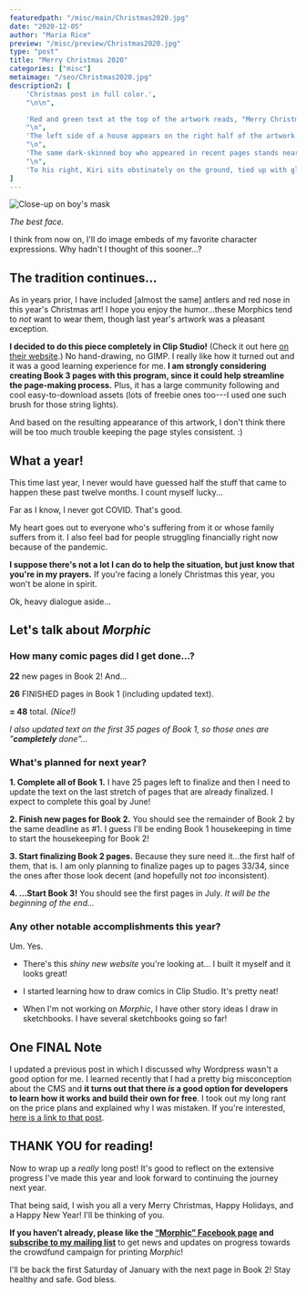 ```yaml
---
featuredpath: "/misc/main/Christmas2020.jpg"
date: "2020-12-05"
author: "Maria Rice"
preview: "/misc/preview/Christmas2020.jpg"
type: "post"
title: "Merry Christmas 2020"
categories: ["misc"]
metaimage: "/seo/Christmas2020.jpg"
description2: [
    'Christmas post in full color.',
    "\n\n", 

    'Red and green text at the top of the artwork reads, "Merry Christmas". The text continues at the bottom of the artwork, starting out in black and then switching to green and red. It reads, "...and Happy Holidays!" Wind-blown snowflakes appear around both lines of text. A scribbled signature and date appear at the bottom right corner and read as follows, "Maria Rice 12/5/20".',
    "\n",
    'The left side of a house appears on the right half of the artwork. Wolf (in his black wolf form) stands on the roof of the house, just below the top line of text. Colorful string lights line the roof',"'",'s edge and winds down the pillar on the front porch near the edge of the artwork. Light radiates from the top left of the artwork and cascades over the show-dusted roof, which leaves the front-facing wall of the house and the bushes below it in shadow. Enveloped in her red glow, Lily steps out from the bush while her eyes cast a sideways glance towards the left side of the artwork, where two more characters appear.',
    "\n",
    'The same dark-skinned boy who appeared in recent pages stands near the left edge of the artwork. He rests his right hand on his hip and shifts his weight to his right leg, with his lion tail curling to his right. He wears the same outfit, complete with the ominous lion mask and orange polo shirt. In addition, he wears a red Santa hat with white fur trim on his head and he holds out a red ball in his left hand.',
    "\n",
    'To his right, Kiri sits obstinately on the ground, tied up with glowing string lights around her shoulders and ankles. From her feet, a strand of string lights disappears behind the bushes in front of the house and reappears as it dangles up the side of the house, disappearing again behind the roof. Wolf peers down with a grin from the top of the A-frame building back toward the two characters below. The girl wears a determined frown on her face as a headband with floppy antlers tops her head. The boy with the lion tail smiles and emits a "HONK" from the red ball he squeezes and Kiri says, "NO."',
]
---
```


![Close-up on boy's mask](/embed/creepy-mask.jpg)

_The best face._

I think from now on, I'll do image embeds of my favorite character expressions. Why hadn't I thought of this sooner...?

## The tradition continues...

As in years prior, I have included [almost the same] antlers and red nose in this year's Christmas art! I hope you enjoy the humor...these Morphics tend to _not_ want to wear them, though last year's artwork was a pleasant exception. 

**I decided to do this piece completely in Clip Studio!** (Check it out here [on their website](https://www.clipstudio.net/en/).) No hand-drawing, no GIMP. I really like how it turned out and it was a good learning experience for me. **I am strongly considering creating Book 3 pages with this program, since it could help streamline the page-making process.** Plus, it has a large community following and cool easy-to-download assets (lots of freebie ones too---I used one such brush for those string lights).

And based on the resulting appearance of this artwork, I don't think there will be too much trouble keeping the page styles consistent. :)

## What a year!

This time last year, I never would have guessed half the stuff that came to happen these past twelve months. I count myself lucky... 

Far as I know, I never got COVID. That's good.

My heart goes out to everyone who's suffering from it or whose family suffers from it. I also feel bad for people struggling financially right now because of the pandemic.

**I suppose there's not a lot I can do to help the situation, but just know that you're in my prayers.** If you're facing a lonely Christmas this year, you won't be alone in spirit.

Ok, heavy dialogue aside...

## Let's talk about _Morphic_

### How many comic pages did I get done...?

**22** new pages in Book 2! And...

**26** FINISHED pages in Book 1 (including updated text).

**= 48** total. _(Nice!)_

_I also updated text on the first 35 pages of Book 1, so those ones are "**completely** done"..._

### What's planned for next year?

**1. Complete all of Book 1.** I have 25 pages left to finalize and then I need to update the text on the last stretch of pages that are already finalized. I expect to complete this goal by June!

**2. Finish new pages for Book 2.** You should see the remainder of Book 2 by the same deadline as #1. I guess I'll be ending Book 1 housekeeping in time to start the housekeeping for Book 2!

**3. Start finalizing Book 2 pages.** Because they sure need it...the first half of them, that is. I am only planning to finalize pages up to pages 33/34, since the ones after those look decent (and hopefully not _too_ inconsistent).

**4. ...Start Book 3!** You should see the first pages in July. _It will be the beginning of the end..._

### Any other notable accomplishments this year?

Um. Yes.

* There's this _shiny new website_ you're looking at... I built it myself and it looks great!

* I started learning how to draw comics in Clip Studio. It's pretty neat!

* When I'm not working on _Morphic_, I have other story ideas I draw in sketchbooks. I have several sketchbooks going so far!

## One FINAL Note 

I updated a previous post in which I discussed why Wordpress wasn't a good option for me. I learned recently that I had a pretty big misconception about the CMS and **it turns out that there _is_ a good option for developers to learn how it works and build their own for free**. I took out my long rant on the price plans and explained why I was mistaken. If you're interested, [here is a link to that post](https://www.morphicwebcomic.com/book2/book-2-page-60/).

## THANK YOU for reading!

Now to wrap up a _really_ long post! It's good to reflect on the extensive progress I've made this year and look forward to continuing the journey next year. 

That being said, I wish you all a very Merry Christmas, Happy Holidays, and a Happy New Year! I'll be thinking of you.

**If you haven’t already, please like the [“Morphic” Facebook page](https://www.facebook.com/MorphicGraphicNovel/) and [subscribe to my mailing list](http://eepurl.com/g8TzPb)** to get news and updates on progress towards the crowdfund campaign for printing _Morphic_!

I'll be back the first Saturday of January with the next page in Book 2! Stay healthy and safe. God bless.